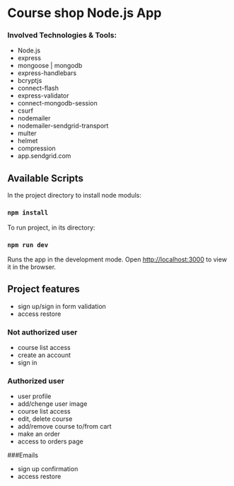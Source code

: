 # Course shop Node.js App

### Involved Technologies & Tools:
* Node.js
* express
* mongoose | mongodb 
* express-handlebars
* bcryptjs
* connect-flash
* express-validator
* connect-mongodb-session
* csurf
* nodemailer
* nodemailer-sendgrid-transport
* multer
* helmet
* compression
* app.sendgrid.com

## Available Scripts

In the project directory to install node moduls:
### `npm install`

To run project, in its directory:
### `npm run dev`

Runs the app in the development mode.
Open [http://localhost:3000](http://localhost:3000) to view it in the browser.

## Project features

- sign up/sign in form validation
- access restore

### Not authorized user
- course list access
- create an account
- sign in 

### Authorized user
- user profile
- add/chenge user image 
- course list access
- edit, delete course
- add/remove course to/from cart
- make an order
- access to orders page

###Emails
- sign up confirmation
- access restore
